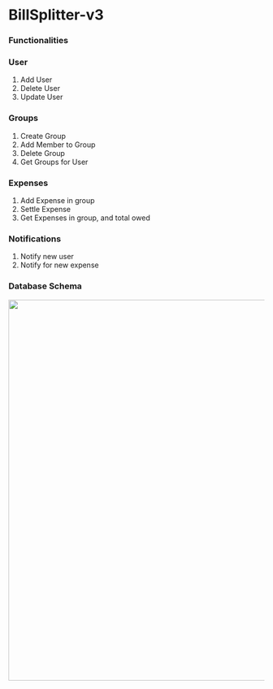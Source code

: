 
# BillSplitter-v3

### Functionalities
### User
1. Add User
2. Delete User
3. Update User

### Groups
1. Create Group
2. Add Member to Group
3. Delete Group
4. Get Groups for User

### Expenses
1. Add Expense in group
2. Settle Expense
3. Get Expenses in group, and total owed

### Notifications
1. Notify new user
2. Notify for new expense

### Database Schema

<img src="https://github.com/premkumary109/bills-splitter-v3/BillSplitter%20ER.png" width="750">
